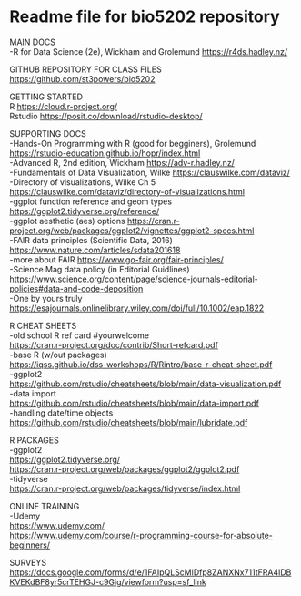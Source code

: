 # Readme file for bio5202 repository

MAIN DOCS<br>
-R for Data Science (2e), Wickham and Grolemund
https://r4ds.hadley.nz/

GITHUB REPOSITORY FOR CLASS FILES<br>
https://github.com/st3powers/bio5202

GETTING STARTED<br>
R https://cloud.r-project.org/<br>
Rstudio https://posit.co/download/rstudio-desktop/

SUPPORTING DOCS<br>
-Hands-On Programming with R (good for begginers), Grolemund
https://rstudio-education.github.io/hopr/index.html<br>
-Advanced R, 2nd edition, Wickham
https://adv-r.hadley.nz/<br>
-Fundamentals of Data Visualization, Wilke
https://clauswilke.com/dataviz/<br>
-Directory of visualizations, Wilke Ch 5 https://clauswilke.com/dataviz/directory-of-visualizations.html<br>
-ggplot function reference and geom types https://ggplot2.tidyverse.org/reference/<br>
-ggplot aesthetic (aes) options https://cran.r-project.org/web/packages/ggplot2/vignettes/ggplot2-specs.html<br>
-FAIR data principles (Scientific Data, 2016) https://www.nature.com/articles/sdata201618 <br>
-more about FAIR https://www.go-fair.org/fair-principles/<br>
-Science Mag data policy (in Editorial Guidlines) https://www.science.org/content/page/science-journals-editorial-policies#data-and-code-deposition<br>
-One by yours truly https://esajournals.onlinelibrary.wiley.com/doi/full/10.1002/eap.1822<br>

R CHEAT SHEETS<br>
-old school R ref card #yourwelcome <br>
https://cran.r-project.org/doc/contrib/Short-refcard.pdf<br>
-base R (w/out packages)<br>
https://iqss.github.io/dss-workshops/R/Rintro/base-r-cheat-sheet.pdf<br>
-ggplot2<br>
https://github.com/rstudio/cheatsheets/blob/main/data-visualization.pdf<br>
-data import<br>
https://github.com/rstudio/cheatsheets/blob/main/data-import.pdf<br>
-handling date/time objects<br>
https://github.com/rstudio/cheatsheets/blob/main/lubridate.pdf<br>

R PACKAGES<br>
-ggplot2<br>
https://ggplot2.tidyverse.org/<br>
https://cran.r-project.org/web/packages/ggplot2/ggplot2.pdf<br>
-tidyverse<br>
https://cran.r-project.org/web/packages/tidyverse/index.html<br>

ONLINE TRAINING<br>
-Udemy<br>
https://www.udemy.com/<br>
https://www.udemy.com/course/r-programming-course-for-absolute-beginners/<br>

SURVEYS<br>
https://docs.google.com/forms/d/e/1FAIpQLScMlDfp8ZANXNx711tFRA4lDBKVEKdBF8yr5crTEHGJ-c9Gig/viewform?usp=sf_link

 
